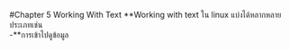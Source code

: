 #Chapter 5 Working With Text
**Working with text ใน linux แบ่งได้หลากหลายประเภทเช่น<br>
-**การเข้าไปดูข้อมูล<br>
